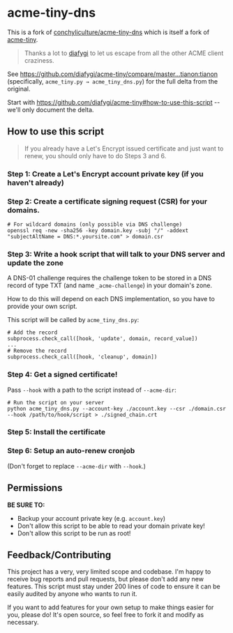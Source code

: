 # acme-tiny-dns

This is a fork of [conchyliculture/acme-tiny-dns](https://github.com/conchyliculture/acme-tiny-dns) which is itself a fork of [acme-tiny](https://github.com/diafygi/acme-tiny).

> Thanks a lot to [diafygi](https://github.com/diafygi) to let us escape from all the other ACME client craziness.

See https://github.com/diafygi/acme-tiny/compare/master...tianon:tianon (specifically, `acme_tiny.py → acme_tiny_dns.py`) for the full delta from the original.

Start with https://github.com/diafygi/acme-tiny#how-to-use-this-script -- we'll only document the delta.

## How to use this script

> If you already have a Let's Encrypt issued certificate and just want to renew,
> you should only have to do Steps 3 and 6.

### Step 1: Create a Let's Encrypt account private key (if you haven't already)

### Step 2: Create a certificate signing request (CSR) for your domains.

```
# For wildcard domains (only possible via DNS challenge)
openssl req -new -sha256 -key domain.key -subj "/" -addext "subjectAltName = DNS:*.yoursite.com" > domain.csr
```

### Step 3: Write a hook script that will talk to your DNS server and update the zone

A DNS-01 challenge requires the challenge token to be stored in a DNS record of type TXT (and name `_acme-challenge`) in your domain's zone.

How to do this will depend on each DNS implementation, so you have to provide your own script.

This script will be called by `acme_tiny_dns.py`:

```
# Add the record
subprocess.check_call([hook, 'update', domain, record_value])
...
# Remove the record
subprocess.check_call([hook, 'cleanup', domain])
```

### Step 4: Get a signed certificate!

Pass `--hook` with a path to the script instead of `--acme-dir`:

```
# Run the script on your server
python acme_tiny_dns.py --account-key ./account.key --csr ./domain.csr --hook /path/to/hook/script > ./signed_chain.crt
```

### Step 5: Install the certificate

### Step 6: Setup an auto-renew cronjob

(Don't forget to replace `--acme-dir` with `--hook`.)

## Permissions

**BE SURE TO:**
* Backup your account private key (e.g. `account.key`)
* Don't allow this script to be able to read your domain private key!
* Don't allow this script to be run as root!

## Feedback/Contributing

This project has a very, very limited scope and codebase. I'm happy to receive
bug reports and pull requests, but please don't add any new features. This
script must stay under 200 lines of code to ensure it can be easily audited by
anyone who wants to run it.

If you want to add features for your own setup to make things easier for you,
please do! It's open source, so feel free to fork it and modify as necessary.
